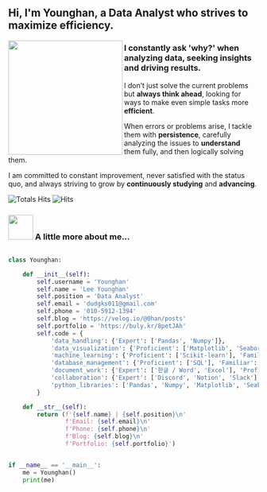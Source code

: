 ## Hi, I'm Younghan, a Data Analyst who strives to maximize efficiency.

<img align='left' src="https://media.giphy.com/media/M9gbBd9nbDrOTu1Mqx/giphy.gif" width="230">

### I constantly ask 'why?' when analyzing data, seeking insights and driving results.

I don’t just solve the current problems but **always think ahead**, looking for ways to make even simple tasks more **efficient**.  

When errors or problems arise, I tackle them with **persistence**, carefully analyzing the issues to **understand** them fully, and then logically solving them.  

I am committed to constant improvement, never satisfied with the status quo, and always striving to grow by **continuously studying** and **advancing**.

</details>

![Totals Hits](https://komarev.com/ghpvc/?username=0han2&style=flat&color=orange&label=PROFILE+VIEWS)
![Hits](https://hits.seeyoufarm.com/api/count/incr/badge.svg?url=https%3A%2F%2Fgithub.com%2F0han2&count_bg=%2379C83D&title_bg=%23555555&icon=mediafire.svg&icon_color=%23E7E7E7&title=HITS&edge_flat=false) <br>

### <img src="https://media.giphy.com/media/VgCDAzcKvsR6OM0uWg/giphy.gif" width="50"> A little more about me...

```python

class Younghan:

    def __init__(self):
        self.username = 'Younghan'
        self.name = 'Lee Younghan'
        self.position = 'Data Analyst'
        self.email = 'dudgks011@gmail.com'
        self.phone = '010-5912-1394'
        self.blog = 'https://velog.io/@0han/posts'
        self.portfolio = 'https://buly.kr/8petJAh'
        self.code = {
            'data_handling': {'Expert': ['Pandas', 'Numpy']},
            'data_visualization': {'Proficient': ['Matplotlib', 'Seaborn', 'Tableau', 'Looker Studio']},
            'machine_learning': {'Proficient': ['Scikit-learn'], 'Familiar': ['TensorFlow', 'Statsmodels']},
            'database_management': {'Proficient': ['SQL'], 'Familiar': ['MongoDB']},
            'document_work': {'Expert': ['한글 / Word', 'Excel'], 'Proficient': ['PowerPoint']},
            'collaboration': {'Expert': ['Discord', 'Notion', 'Slack'], 'Familiar': ['Git', 'GitHub']},
            'python_libraries': ['Pandas', 'Numpy', 'Matplotlib', 'Seaborn', 'Scikit-learn', 'TensorFlow', 'Statsmodels']
        }

    def __str__(self):
        return (f'{self.name} | {self.position}\n'
                f'Email: {self.email}\n'
                f'Phone: {self.phone}\n'
                f'Blog: {self.blog}\n'
                f'Portfolio: {self.portfolio}')


if __name__ == '__main__':
    me = Younghan()
    print(me)
```

